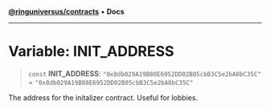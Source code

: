 [**@ringuniversus/contracts**](../../../README.md) • **Docs**

---

# Variable: INIT_ADDRESS

> `const` **INIT_ADDRESS**: `"0x8db029A19B80E6952DD02B05cbB3C5e2bA0bC35C"` = `"0x8db029A19B80E6952DD02B05cbB3C5e2bA0bC35C"`

The address for the initalizer contract. Useful for lobbies.
